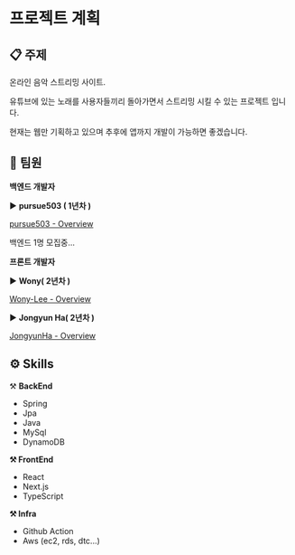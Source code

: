 # 프로젝트 계획

## 📋 주제

온라인 음악 스트리밍 사이트. 

유튜브에 있는 노래를 사용자들끼리 돌아가면서 스트리밍 시킬 수 있는 프로젝트 입니다.

현재는 웹만 기획하고 있으며 추후에 앱까지 개발이 가능하면 좋겠습니다.

## 🏢 팀원

**백엔드 개발자**

▶️ **pursue503 ( 1년차 )**

[pursue503 - Overview](https://github.com/pursue503)

백엔드 1명 모집중...

**프론트 개발자**

▶️ **Wony( 2년차 )**

[Wony-Lee - Overview](https://github.com/Wony-Lee)

▶️ **Jongyun Ha( 2년차 )**

[JongyunHa - Overview](https://github.com/JongyunHa)

## ⚙️ Skills

⚒️ **BackEnd**

- Spring
- Jpa
- Java
- MySql
- DynamoDB

**⚒️ FrontEnd**

- React
- Next.js
- TypeScript

**⚒️ Infra**

- Github Action
- Aws (ec2, rds, dtc...)
